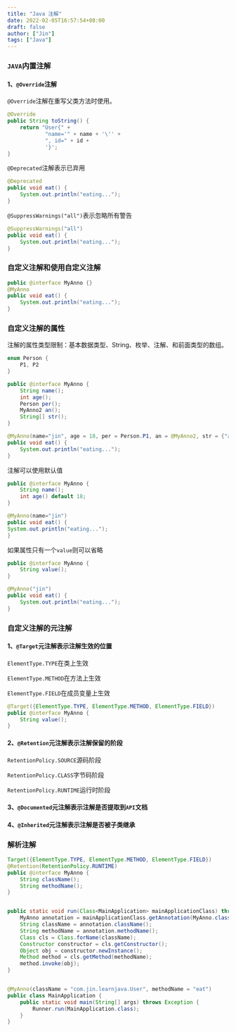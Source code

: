 ```yaml
---
title: "Java 注解"
date: 2022-02-05T16:57:54+08:00
draft: false
author: ["Jin"]
tags: ["Java"]
---
```


### `JAVA`内置注解

#### 1、`@Override`注解

`@Override`注解在重写父类方法时使用。

```java
@Override
public String toString() {
    return "User{" +
            "name='" + name + '\'' +
            ", id=" + id +
            '}';
}
```

`@Deprecated`注解表示已弃用

```java
@Deprecated
public void eat() {
    System.out.println("eating...");
}
```

`@SuppressWarnings("all")`表示忽略所有警告

```java
@SuppressWarnings("all")
public void eat() {
    System.out.println("eating...");
}
```

### 自定义注解和使用自定义注解

```java
public @interface MyAnno {}
@MyAnno
public void eat() {
    System.out.println("eating...");
}
```

### 自定义注解的属性

注解的属性类型限制：基本数据类型、String、枚举、注解、和前面类型的数组。

```java
enum Person {
    P1, P2
}

public @interface MyAnno {
    String name();
    int age();
    Person per();
    MyAnno2 an();
    String[] str();
}

@MyAnno(name="jin", age = 18, per = Person.P1, an = @MyAnno2, str = {"aaa", "bbb"})
public void eat() {
    System.out.println("eating...");
}
```

注解可以使用默认值

```java
public @interface MyAnno {
    String name();
    int age() default 18;
}

@MyAnno(name="jin")
public void eat() {
System.out.println("eating...");
}
```

如果属性只有一个`value`则可以省略

```java
public @interface MyAnno {
    String value();
}

@MyAnno("jin")
public void eat() {
    System.out.println("eating...");
}
```

### 自定义注解的元注解

#### 1、`@Target`元注解表示注解生效的位置

`ElementType.TYPE`在类上生效

`ElementType.METHOD`在方法上生效

`ElementType.FIELD`在成员变量上生效

```java
@Target({ElementType.TYPE, ElementType.METHOD, ElementType.FIELD})
public @interface MyAnno {
    String value();
}
```

#### 2、`@Retention`元注解表示注解保留的阶段

`RetentionPolicy.SOURCE`源码阶段

`RetentionPolicy.CLASS`字节码阶段

`RetentionPolicy.RUNTIME`运行时阶段

#### 3、`@Documented`元注解表示注解是否提取到`API`文档

#### 4、`@Inherited`元注解表示注解是否被子类继承

### 解析注解

```java
Target({ElementType.TYPE, ElementType.METHOD, ElementType.FIELD})
@Retention(RetentionPolicy.RUNTIME)
public @interface MyAnno {
    String className();
    String methodName();
}


public static void run(Class<MainApplication> mainApplicationClass) throws Exception {
    MyAnno annotation = mainApplicationClass.getAnnotation(MyAnno.class);
    String className = annotation.className();
    String methodName = annotation.methodName();
    Class cls = Class.forName(className);
    Constructor constructor = cls.getConstructor();
    Object obj = constructor.newInstance();
    Method method = cls.getMethod(methodName);
    method.invoke(obj);
}


@MyAnno(className = "com.jin.learnjava.User", methodName = "eat")
public class MainApplication {
    public static void main(String[] args) throws Exception {
        Runner.run(MainApplication.class);
    }
}
```

